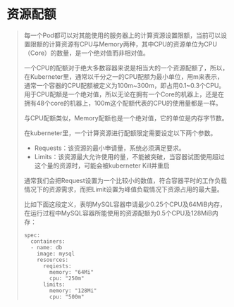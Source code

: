 # 资源配额

> 每一个Pod都可以对其能使用的服务器上的计算资源设置限额，当前可以设置限额的计算资源有CPU与Memory两种，其中CPU的资源单位为CPU（Core）的数量，是一个绝对值而非相对值。
>
> 一个CPU的配额对于绝大多数容器来说是相当大的一个资源配额了，所以，在Kuberneter里，通常以千分之一的CPU配额为最小单位，用m来表示，通常一个容器的CPU配额被定义为100m~300m，即占用0.1~0.3个CPU。用于CPU配额是一个绝对值，所以无论在拥有一个Core的机器上，还是在拥有48个core的机器上，100m这个配额代表的CPU的使用量都是一样。
>
> 与CPU配额类似，Memory配额也是一个绝对值，它的单位是内存字节数。
>
> 在kuberneter里，一个计算资源进行配额限定需要设定以下两个参数。
>
> - Requests：该资源的最小申请量，系统必须满足要求。
> - Limits：该资源最大允许使用的量，不能被突破，当容器试图使用超过这个量的资源时，可能会被kuberneter Kill并重启
>
> 通常我们会把Request设置为一个比较小的数值，符合容器平时的工作负载情况下的资源需求，而把Limit设置为峰值负载情况下资源占用的最大量。
>
> 比如下面这段定义，表明MySQL容器申请最少0.25个CPU及64MiB内存，在运行过程中MySQL容器所能使用的资源配额为0.5个CPU及128MiB内存：
>
> ```shell
> spec:
>   containers:
>   - name: db
>     image: mysql
>     resources:
>       reqiests:
>         memory: "64Mi"
>         cpu: "250m"
>       limits:
>         memory: "128Mi"
>         cpu: "500m"
> ```
>
> 

